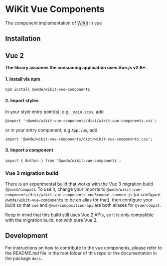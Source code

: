 # WiKit Vue Components

The component implementation of [WiKit](https://github.com/wmde/wikit) in vue

## Installation

## Vue 2

**The library assumes the consuming application uses Vue.js v2.6+.**

#### 1. Install via npm

`npm install @wmde/wikit-vue-components`

#### 2. Import styles

In your style entry point(s), e.g. `_main.scss`, add

`@import '~@wmde/wikit-vue-components/dist/wikit-vue-components.css';`

or in your entry component, e.g `App.vue`, add

`import '@wmde/wikit-vue-components/dist/wikit-vue-components.css';`

#### 3. Import a component

`import { Button } from '@wmde/wikit-vue-components';`

### Vue 3 migration build

There is an experimental build that works with the Vue 3 migration build (`@vue3/compat`).
To use it, change your imports to
`@wmde/wikit-vue-components/dist/wikit-vue-components-vue3compat.common.js`
(or configure `@wmde/wikit-vue-components` to be an alias for that),
then configure your build so that `vue` and `@vue/composition-api` are both aliases for `@vue/compat`.

Keep in mind that this build still uses Vue 2 APIs,
so it is only compatible with the migration build, not with pure Vue 3.

## Development

For instructions on how to contribute to the vue components, please refer to the README.md file in the root folder of this repo or the documentation in the package `docs`.
